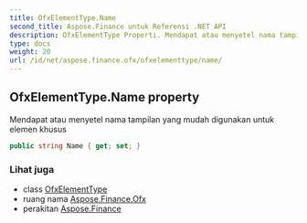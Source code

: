 ```yaml
---
title: OfxElementType.Name
second_title: Aspose.Finance untuk Referensi .NET API
description: OfxElementType Properti. Mendapat atau menyetel nama tampilan yang mudah digunakan untuk elemen khusus
type: docs
weight: 20
url: /id/net/aspose.finance.ofx/ofxelementtype/name/
---
```

## OfxElementType.Name property

Mendapat atau menyetel nama tampilan yang mudah digunakan untuk elemen khusus

```csharp
public string Name { get; set; }
```

### Lihat juga

* class [OfxElementType](../)
* ruang nama [Aspose.Finance.Ofx](../../ofxelementtype/)
* perakitan [Aspose.Finance](../../../)


